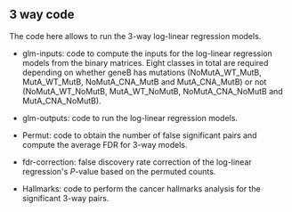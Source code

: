 ## 3 way code

The code here allows to run the 3-way log-linear regression models. 

- glm-inputs: code to compute the inputs for the log-linear regression models from the binary matrices. Eight classes in total are required depending on whether geneB has mutations (NoMutA_WT_MutB, MutA_WT_MutB, NoMutA_CNA_MutB and MutA_CNA_MutB) or not (NoMutA_WT_NoMutB, MutA_WT_NoMutB, NoMutA_CNA_NoMutB and MutA_CNA_NoMutB).

- glm-outputs: code to run the log-linear regression models.

- Permut: code to obtain the number of false significant pairs and compute the average FDR for 3-way models.

- fdr-correction: false discovery rate correction of the log-linear regression's *P*-value based on the permuted counts.

- Hallmarks: code to perform the cancer hallmarks analysis for the significant 3-way pairs.